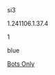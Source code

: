 si3

1.241106.1.37.4

1

blue

[Bots Only](https://www.lakeshorelearning.com/assets/html/do_not_visit.html)
